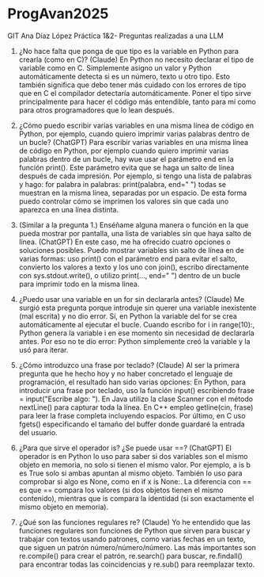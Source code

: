 # ProgAvan2025
GIT Ana Díaz López
Práctica 1&2- Preguntas realizadas a una LLM

1. ¿No hace falta que ponga de que tipo es la variable en Python para crearla (como en C)? (Claude)
En Python no necesito declarar el tipo de variable como en C. Simplemente asigno un valor y Python automáticamente detecta si es un número, texto u otro tipo. Esto también significa que debo tener más cuidado con los errores de tipo que en C el compilador detectaría automáticamente. Poner el tipo sirve principalmente para hacer el código más entendible, tanto para mí como para otros programadores que lo lean después.

2. ¿Cómo puedo escribir varias variables en una misma línea de código en Python, por ejemplo, cuando quiero imprimir varias palabras dentro de un bucle? (ChatGPT)
Para escribir varias variables en una misma línea de código en Python, por ejemplo cuando quiero imprimir varias palabras dentro de un bucle, hay wue usar el parámetro end en la función print(). Este parámetro evita que se haga un salto de línea después de cada impresión. Por ejemplo, si tengo una lista de palabras y hago:
for palabra in palabras:
print(palabra, end=" ")
todas se muestran en la misma línea, separadas por un espacio. De esta forma puedo controlar cómo se imprimen los valores sin que cada uno aparezca en una línea distinta.

3. (Similar a la pregunta 1.) Enséñame alguna manera o función en la que pueda mostrar por pantalla, una lista de variables sin que haya salto de línea. (ChatGPT)
En este caso, me ha ofrecido cuatro opciones o soluciones posibles. Puedo mostrar variables sin salto de línea en de varias formas: uso print() con el parámetro end para evitar el salto, convierto los valores a texto y los uno con join(), escribo directamente con sys.stdout.write(), o utilizo print(..., end=" ") dentro de un bucle para imprimir todo en la misma línea.

4. ¿Puedo usar una variable en un for sin declararla antes? (Claude)
Me surgió esta pregunta porque introduje sin querer una variable inexistente (mal escrita) y no dio error. Sí, en Python la variable del for se crea automáticamente al ejecutar el bucle. Cuando escribo for i in range(10):, Python genera la variable i en ese momento sin necesidad de declararla antes. Por eso no te dio error: Python simplemente creó la variable y la usó para iterar.

5. ¿Cómo introduzco una frase por teclado? (Claude)
Al ser la primera pregunta que he hecho hoy y no haber concretado el lenguaje de programación, el resultado han sido varias opciones: En Python, para introducir una frase por teclado, uso la función input() escribiendo frase = input("Escribe algo: "). En Java utilizo la clase Scanner con el método nextLine() para capturar toda la línea. En C++ empleo getline(cin, frase) para leer la frase completa incluyendo espacios. Por último, en C uso fgets() especificando el tamaño del buffer donde guardaré la entrada del usuario.

6. ¿Para que sirve el operador is? ¿Se puede usar ==? (ChatGPT)
El operador is en Python lo uso para saber si dos variables son el mismo objeto en memoria, no solo si tienen el mismo valor. Por ejemplo, a is b es True solo si ambas apuntan al mismo objeto. También lo uso para comprobar si algo es None, como en if x is None:.
La diferencia con == es que == compara los valores (si dos objetos tienen el mismo contenido), mientras que is compara la identidad (si son exactamente el mismo objeto en memoria).

7. ¿Qué son las funciones regulares re? (Claude)
Yo he entendido que las funciones regulares son funciones de Python que sirven para buscar y trabajar con textos usando patrones, como varias fechas en un texto, que siguen un patrón número/número/número. Las más importantes son re.compile() para crear el patrón, re.search() para buscar, re.findall() para encontrar todas las coincidencias y re.sub() para reemplazar texto.
